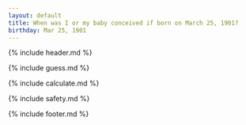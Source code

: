 ```yaml
---
layout: default
title: When was I or my baby conceived if born on March 25, 1901?
birthday: Mar 25, 1901
---
```


{% include header.md %}

{% include guess.md %}

{% include calculate.md %}

{% include safety.md %}

{% include footer.md %}



